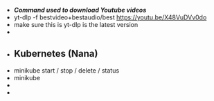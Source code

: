 - ***Command used to download Youtube videos***
- yt-dlp -f bestvideo+bestaudio/best https://youtu.be/X48VuDVv0do
- make sure this is yt-dlp is the latest version
-
- ## Kubernetes (Nana)
- minikube start / stop / delete / status
- minikube
-
-